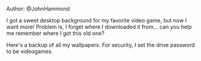 Author: @JohnHammond

I got a sweet desktop background for my favorite video game, but now I want more! Problem is, I forget where I downloaded it from... can you help me remember where I got this old one?

Here's a backup of all my wallpapers. For security, I set the drive password to be videogames.
